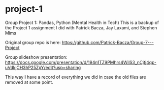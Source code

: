# project-1
Group Project 1: Pandas, Python (Mental Health in Tech)
This is a backup of the Project 1 assignment I did with Patrick Bacza, Jay Laxami, and Stephen Mims

Original group repo is here:
https://github.com/Patrick-Bacza/Group-7---Project

Group slideshow presentation:
https://docs.google.com/presentation/d/194n1TZ9PMhrs4WilS3_nCjtj4qp-uVdkjCH3hP25ZpY/edit?usp=sharing

This way I have a record of everything we did in case the old files are removed at some point.
